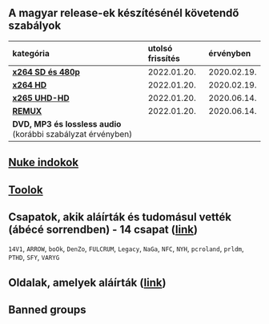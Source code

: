 ## A magyar release-ek készítésénél követendő szabályok
| kategória                                                     | utolsó frissítés | érvényben         |
| :-                                                            | :-               | :-                |
| [**x264 SD és 480p**](series-and-movies-x264-sd-and-480p.md)  | 2022.01.20.      | 2020.02.19.       |
| [**x264 HD**](series-and-movies-x264-hd.md)                   | 2022.01.20.      | 2020.02.19.       |
| [**x265 UHD-HD**](series-and-movies-x265-hd-uhd.md)           | 2022.01.20.      | 2020.06.14.       |
| [**REMUX**](series-and-movies-remux.md)                       | 2022.01.20.      | 2020.06.14.       |
| **DVD, MP3 és lossless audio** (korábbi szabályzat érvényben) |                  |                   |

## [Nuke indokok](nuke-reasons.md)

## [Toolok](files/tools.md)

## Csapatok, akik aláírták és tudomásul vették (ábécé sorrendben) - 14 csapat ([link](https://github.com/encoding-hun/rules-and-standards/issues/14))
`14V1`, `ARROW`, `boOk`, `DenZo`, `FULCRUM`, `Legacy`, `NaGa`, `NFC`, `NYH`, `pcroland`, `prldm`, `PTHD`, `SFY`, `VARYG`

## Oldalak, amelyek aláírták ([link](https://github.com/encoding-hun/rules-and-standards/issues/18))

## Banned groups
